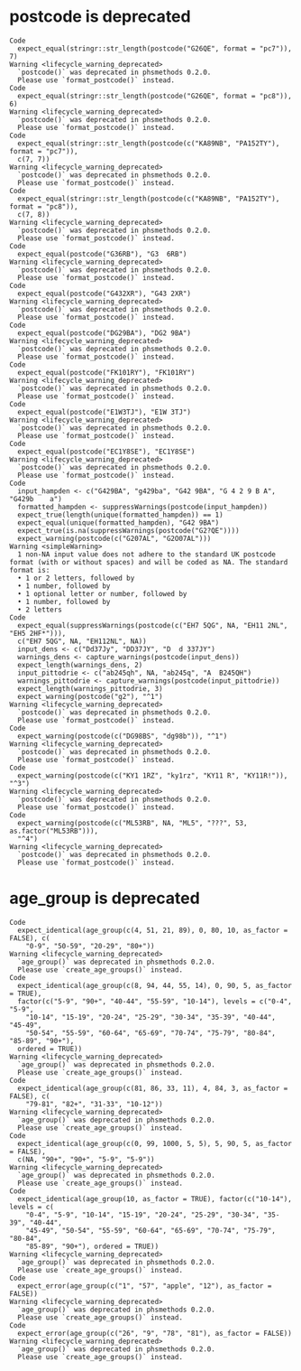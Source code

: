 # postcode is deprecated

    Code
      expect_equal(stringr::str_length(postcode("G26QE", format = "pc7")), 7)
    Warning <lifecycle_warning_deprecated>
      `postcode()` was deprecated in phsmethods 0.2.0.
      Please use `format_postcode()` instead.
    Code
      expect_equal(stringr::str_length(postcode("G26QE", format = "pc8")), 6)
    Warning <lifecycle_warning_deprecated>
      `postcode()` was deprecated in phsmethods 0.2.0.
      Please use `format_postcode()` instead.
    Code
      expect_equal(stringr::str_length(postcode(c("KA89NB", "PA152TY"), format = "pc7")),
      c(7, 7))
    Warning <lifecycle_warning_deprecated>
      `postcode()` was deprecated in phsmethods 0.2.0.
      Please use `format_postcode()` instead.
    Code
      expect_equal(stringr::str_length(postcode(c("KA89NB", "PA152TY"), format = "pc8")),
      c(7, 8))
    Warning <lifecycle_warning_deprecated>
      `postcode()` was deprecated in phsmethods 0.2.0.
      Please use `format_postcode()` instead.
    Code
      expect_equal(postcode("G36RB"), "G3  6RB")
    Warning <lifecycle_warning_deprecated>
      `postcode()` was deprecated in phsmethods 0.2.0.
      Please use `format_postcode()` instead.
    Code
      expect_equal(postcode("G432XR"), "G43 2XR")
    Warning <lifecycle_warning_deprecated>
      `postcode()` was deprecated in phsmethods 0.2.0.
      Please use `format_postcode()` instead.
    Code
      expect_equal(postcode("DG29BA"), "DG2 9BA")
    Warning <lifecycle_warning_deprecated>
      `postcode()` was deprecated in phsmethods 0.2.0.
      Please use `format_postcode()` instead.
    Code
      expect_equal(postcode("FK101RY"), "FK101RY")
    Warning <lifecycle_warning_deprecated>
      `postcode()` was deprecated in phsmethods 0.2.0.
      Please use `format_postcode()` instead.
    Code
      expect_equal(postcode("E1W3TJ"), "E1W 3TJ")
    Warning <lifecycle_warning_deprecated>
      `postcode()` was deprecated in phsmethods 0.2.0.
      Please use `format_postcode()` instead.
    Code
      expect_equal(postcode("EC1Y8SE"), "EC1Y8SE")
    Warning <lifecycle_warning_deprecated>
      `postcode()` was deprecated in phsmethods 0.2.0.
      Please use `format_postcode()` instead.
    Code
      input_hampden <- c("G429BA", "g429ba", "G42 9BA", "G 4 2 9 B A", "G429b    a")
      formatted_hampden <- suppressWarnings(postcode(input_hampden))
      expect_true(length(unique(formatted_hampden)) == 1)
      expect_equal(unique(formatted_hampden), "G42 9BA")
      expect_true(is.na(suppressWarnings(postcode("G2?QE"))))
      expect_warning(postcode(c("G207AL", "G2O07AL")))
    Warning <simpleWarning>
      1 non-NA input value does not adhere to the standard UK postcode format (with or without spaces) and will be coded as NA. The standard format is:
      • 1 or 2 letters, followed by
      • 1 number, followed by
      • 1 optional letter or number, followed by
      • 1 number, followed by
      • 2 letters
    Code
      expect_equal(suppressWarnings(postcode(c("EH7 5QG", NA, "EH11 2NL", "EH5 2HF*"))),
      c("EH7 5QG", NA, "EH112NL", NA))
      input_dens <- c("Dd37Jy", "DD37JY", "D  d 337JY")
      warnings_dens <- capture_warnings(postcode(input_dens))
      expect_length(warnings_dens, 2)
      input_pittodrie <- c("ab245qh", NA, "ab245q", "A  B245QH")
      warnings_pittodrie <- capture_warnings(postcode(input_pittodrie))
      expect_length(warnings_pittodrie, 3)
      expect_warning(postcode("g2"), "^1")
    Warning <lifecycle_warning_deprecated>
      `postcode()` was deprecated in phsmethods 0.2.0.
      Please use `format_postcode()` instead.
    Code
      expect_warning(postcode(c("DG98BS", "dg98b")), "^1")
    Warning <lifecycle_warning_deprecated>
      `postcode()` was deprecated in phsmethods 0.2.0.
      Please use `format_postcode()` instead.
    Code
      expect_warning(postcode(c("KY1 1RZ", "ky1rz", "KY11 R", "KY11R!")), "^3")
    Warning <lifecycle_warning_deprecated>
      `postcode()` was deprecated in phsmethods 0.2.0.
      Please use `format_postcode()` instead.
    Code
      expect_warning(postcode(c("ML53RB", NA, "ML5", "???", 53, as.factor("ML53RB"))),
      "^4")
    Warning <lifecycle_warning_deprecated>
      `postcode()` was deprecated in phsmethods 0.2.0.
      Please use `format_postcode()` instead.

# age_group is deprecated

    Code
      expect_identical(age_group(c(4, 51, 21, 89), 0, 80, 10, as_factor = FALSE), c(
        "0-9", "50-59", "20-29", "80+"))
    Warning <lifecycle_warning_deprecated>
      `age_group()` was deprecated in phsmethods 0.2.0.
      Please use `create_age_groups()` instead.
    Code
      expect_identical(age_group(c(8, 94, 44, 55, 14), 0, 90, 5, as_factor = TRUE),
      factor(c("5-9", "90+", "40-44", "55-59", "10-14"), levels = c("0-4", "5-9",
        "10-14", "15-19", "20-24", "25-29", "30-34", "35-39", "40-44", "45-49",
        "50-54", "55-59", "60-64", "65-69", "70-74", "75-79", "80-84", "85-89", "90+"),
      ordered = TRUE))
    Warning <lifecycle_warning_deprecated>
      `age_group()` was deprecated in phsmethods 0.2.0.
      Please use `create_age_groups()` instead.
    Code
      expect_identical(age_group(c(81, 86, 33, 11), 4, 84, 3, as_factor = FALSE), c(
        "79-81", "82+", "31-33", "10-12"))
    Warning <lifecycle_warning_deprecated>
      `age_group()` was deprecated in phsmethods 0.2.0.
      Please use `create_age_groups()` instead.
    Code
      expect_identical(age_group(c(0, 99, 1000, 5, 5), 5, 90, 5, as_factor = FALSE),
      c(NA, "90+", "90+", "5-9", "5-9"))
    Warning <lifecycle_warning_deprecated>
      `age_group()` was deprecated in phsmethods 0.2.0.
      Please use `create_age_groups()` instead.
    Code
      expect_identical(age_group(10, as_factor = TRUE), factor(c("10-14"), levels = c(
        "0-4", "5-9", "10-14", "15-19", "20-24", "25-29", "30-34", "35-39", "40-44",
        "45-49", "50-54", "55-59", "60-64", "65-69", "70-74", "75-79", "80-84",
        "85-89", "90+"), ordered = TRUE))
    Warning <lifecycle_warning_deprecated>
      `age_group()` was deprecated in phsmethods 0.2.0.
      Please use `create_age_groups()` instead.
    Code
      expect_error(age_group(c("1", "57", "apple", "12"), as_factor = FALSE))
    Warning <lifecycle_warning_deprecated>
      `age_group()` was deprecated in phsmethods 0.2.0.
      Please use `create_age_groups()` instead.
    Code
      expect_error(age_group(c("26", "9", "78", "81"), as_factor = FALSE))
    Warning <lifecycle_warning_deprecated>
      `age_group()` was deprecated in phsmethods 0.2.0.
      Please use `create_age_groups()` instead.
